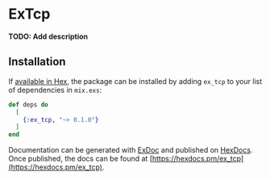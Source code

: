 # ExTcp

**TODO: Add description**

## Installation

If [available in Hex](https://hex.pm/docs/publish), the package can be installed
by adding `ex_tcp` to your list of dependencies in `mix.exs`:

```elixir
def deps do
  [
    {:ex_tcp, "~> 0.1.0"}
  ]
end
```

Documentation can be generated with [ExDoc](https://github.com/elixir-lang/ex_doc)
and published on [HexDocs](https://hexdocs.pm). Once published, the docs can
be found at [https://hexdocs.pm/ex_tcp](https://hexdocs.pm/ex_tcp).

